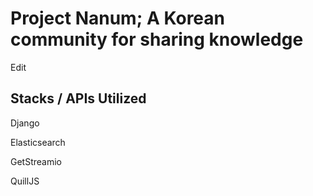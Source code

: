 # Project Nanum; A Korean community for sharing knowledge

Edit
## Stacks / APIs Utilized

Django 

Elasticsearch

GetStreamio

QuillJS


